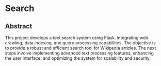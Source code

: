 # Search

## Abstract
This project develops a text search system using Flask, integrating web crawling, data indexing, and query processing capabilities. The objective is to provide a robust and efficient search tool for Wikipedia articles. The next steps involve implementing advanced text processing features, enhancing the user interface, and optimizing the system for scalability and security.



